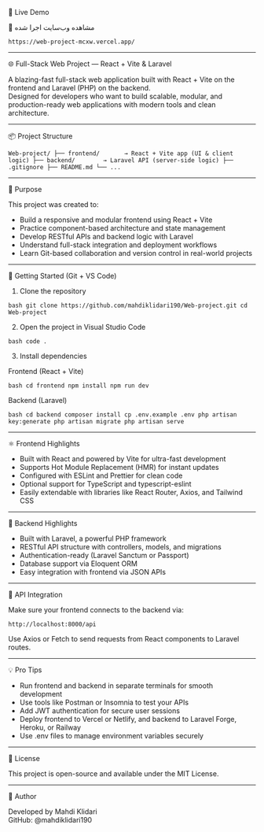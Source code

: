 🚀 Live Demo

🔗 مشاهده وب‌سایت اجرا شده

`https://web-project-mcxw.vercel.app/`

---

🌐 Full-Stack Web Project — React + Vite & Laravel

A blazing-fast full-stack web application built with React + Vite on the frontend and Laravel (PHP) on the backend.  
Designed for developers who want to build scalable, modular, and production-ready web applications with modern tools and clean architecture.

---

📦 Project Structure

`
Web-project/
├── frontend/       → React + Vite app (UI & client logic)
├── backend/        → Laravel API (server-side logic)
├── .gitignore
├── README.md
└── ...
`

---

🎯 Purpose

This project was created to:

- Build a responsive and modular frontend using React + Vite  
- Practice component-based architecture and state management  
- Develop RESTful APIs and backend logic with Laravel  
- Understand full-stack integration and deployment workflows  
- Learn Git-based collaboration and version control in real-world projects  

---

🚀 Getting Started (Git + VS Code)

1. Clone the repository

`bash
git clone https://github.com/mahdiklidari190/Web-project.git
cd Web-project
`

2. Open the project in Visual Studio Code

`bash
code .
`

3. Install dependencies

Frontend (React + Vite)

`bash
cd frontend
npm install
npm run dev
`

Backend (Laravel)

`bash
cd backend
composer install
cp .env.example .env
php artisan key:generate
php artisan migrate
php artisan serve
`

---

⚛️ Frontend Highlights

- Built with React and powered by Vite for ultra-fast development
- Supports Hot Module Replacement (HMR) for instant updates
- Configured with ESLint and Prettier for clean code
- Optional support for TypeScript and typescript-eslint
- Easily extendable with libraries like React Router, Axios, and Tailwind CSS

---

🐘 Backend Highlights

- Built with Laravel, a powerful PHP framework
- RESTful API structure with controllers, models, and migrations
- Authentication-ready (Laravel Sanctum or Passport)
- Database support via Eloquent ORM
- Easy integration with frontend via JSON APIs

---

🔗 API Integration

Make sure your frontend connects to the backend via:

`
http://localhost:8000/api
`

Use Axios or Fetch to send requests from React components to Laravel routes.

---

💡 Pro Tips

- Run frontend and backend in separate terminals for smooth development
- Use tools like Postman or Insomnia to test your APIs
- Add JWT authentication for secure user sessions
- Deploy frontend to Vercel or Netlify, and backend to Laravel Forge, Heroku, or Railway
- Use .env files to manage environment variables securely

---

📜 License

This project is open-source and available under the MIT License.

---

🧠 Author

Developed by Mahdi Klidari  
GitHub: @mahdiklidari190
